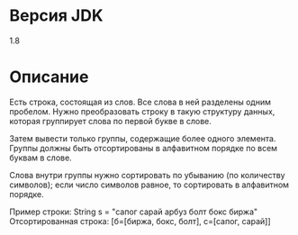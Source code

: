 # Версия JDK
1.8

# Описание
Есть строка, состоящая из слов. Все слова в ней разделены одним пробелом. Нужно преобразовать строку в такую структуру данных, которая группирует слова по первой букве в слове.

Затем вывести только группы, содержащие более одного элемента. Группы должны быть отсортированы в алфавитном порядке по всем буквам в слове.

Слова внутри группы нужно сортировать по убыванию (по количеству символов); если число символов равное, то сортировать в алфавитном порядке.

Пример строки: String s = "сапог сарай арбуз болт бокс биржа"
Отсортированная строка: [б=[биржа, бокс, болт], c=[caпог, сарай]]
